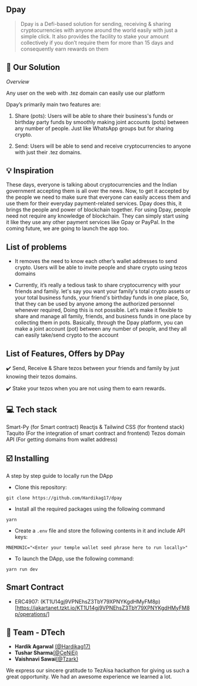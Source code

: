 ## Dpay

> Dpay is a Defi-based solution for sending, receiving & sharing cryptocurrencies with anyone around the world easily with just a simple click. It also provides the facility to stake your amount collectively if you don’t require them for more than 15 days and consequently earn rewards on them


## 🧵 Our Solution

*Overview*

Any user on the web with .tez domain can easily use our platform 

Dpay’s primarily main two features are:

1. Share (pots): Users will be able to share their business's funds or birthday party funds by smoothly making joint accounts (pots) between any number of people. Just like WhatsApp groups but for sharing crypto. 

2. Send: Users will be able to send and receive cryptocurrencies to anyone with just their .tez domains.



## 💡 Inspiration

These days, everyone is talking about cryptocurrencies and the Indian government accepting them is all over the news. Now, to get it accepted by the people we need to make sure that everyone can easily access them and use them for their everyday payment-related services.  Dpay does this, it brings the people and power of blockchain together. For using Dpay, people need not require any knowledge of blockchain. They can simply start using it like they use any other payment services like Gpay or PayPal. In the coming future, we are going to launch the app too.

## List of problems

- It removes the need to know each other’s wallet addresses to send crypto. Users will be able to invite people and share crypto using tezos domains

- Currently, it’s really a tedious task to share cryptocurrency with your friends and family. let's say you want your family's total crypto assets or your total business funds, your friend's birthday funds in one place, So, that they can be used by anyone among the authorized personnel whenever required, Doing this is not possible. Let’s make it flexible to share and manage all family, friends, and business funds in one place by collecting them in pots. Basically, through the Dpay platform, you can make a joint account (pot) between any number of people, and they all can easily take/send crypto to the account



## List of Features, Offers by DPay

✔️ Send, Receive & Share tezos between your friends and family by just knowing their tezos domains.

✔️ Stake your tezos when you are not using them to earn rewards. 

## 💻 Tech stack 

Smart-Py (for Smart contract)
Reactjs & Tailwind CSS (for frontend stack)
Taquito (For the integration of smart contract and frontend)
Tezos domain API (For getting domains from wallet address)

## ☑️ Installing

A step by step guide to locally run the DApp

- Clone this repository:

```
git clone https://github.com/Hardikag17/dpay
```

- Install all the required packages using the following command

```
yarn
```

- Create a `.env` file and store the following contents in it and include API keys:

```
MNEMONIC="<Enter your temple wallet seed phrase here to run locally>"
```

- To launch the DApp, use the following command:

```
yarn run dev
```



## Smart Contract

- ERC4907: (KT1U14gj9VPNEhsZ3TbY79XPNYKgdHMyFM8p)[https://jakartanet.tzkt.io/KT1U14gj9VPNEhsZ3TbY79XPNYKgdHMyFM8p/operations/]


## 🙌 Team - **DTech**

- **Hardik Agarwal** [(@Hardikag17)](https://github.com/Hardikag17)
- **Tushar Sharma**[(@CeNiEi)](https://github.com/CeNiEi)
- **Vaishnavi Sawai**[(@Tzark)](https://github.com/vaishnavi-sawai)

We express our sincere gratitude to TezAisa hackathon for giving us such a great opportunity. We had an awesome experience we learned a lot.

<br/>
